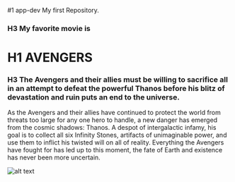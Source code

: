 #1 app-dev
My first Repository.
### H3 My favorite movie is
# H1 **AVENGERS**

### H3 The Avengers and their allies must be willing to sacrifice all in an attempt to defeat the powerful Thanos before his blitz of devastation and ruin puts an end to the universe.
As the Avengers and their allies have continued to protect the world from threats too large for any one hero to handle, a new danger has emerged from the cosmic shadows: Thanos. A despot of intergalactic infamy, his goal is to collect all six Infinity Stones, artifacts of unimaginable power, and use them to inflict his twisted will on all of reality. Everything the Avengers have fought for has led up to this moment, the fate of Earth and existence has never been more uncertain.

![alt text](123.jpeg)
